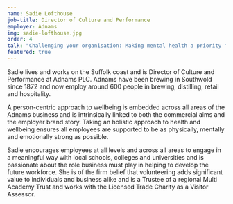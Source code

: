 ```yaml
---
name: Sadie Lofthouse
job-title: Director of Culture and Performance
employer: Adnams
img: sadie-lofthouse.jpg
order: 4
talk: "Challenging your organisation: Making mental health a priority for all <br>East Anglia focus panel: Mental health matters across the locality – Strategies for positive mental health throughout our region"
featured: true
---
```


Sadie lives and works on the Suffolk coast and is Director of Culture and Performance at Adnams PLC. Adnams have been brewing in Southwold since 1872 and now employ around 600 people in brewing, distilling, retail and hospitality.

A person-centric approach to wellbeing is embedded across all areas of the Adnams business and is intrinsically linked to both the commercial aims and the employer brand story. Taking an holistic approach to health and wellbeing ensures all employees are supported to be as physically, mentally and emotionally strong as possible.

Sadie encourages employees at all levels and across all areas to engage in a meaningful way with local schools, colleges and universities and is passionate about the role business must play in helping to develop the future workforce. She is of the firm belief that volunteering adds significant value to individuals and business alike and is a Trustee of a regional Multi Academy Trust and works with the Licensed Trade Charity as a Visitor Assessor.
